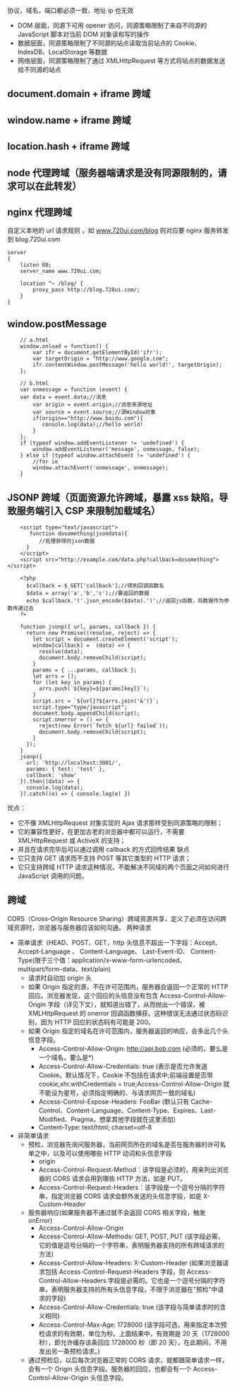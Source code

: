 协议，域名，端口都必须一致，地址 ip 也无效

- DOM 层面，同源下可用 opener 访问，同源策略限制了来自不同源的 JavaScript 脚本对当前 DOM 对象读和写的操作
- 数据层面，同源策略限制了不同源的站点读取当前站点的 Cookie、IndexDB、LocalStorage 等数据
- 网络层面，同源策略限制了通过 XMLHttpRequest 等方式将站点的数据发送给不同源的站点

## document.domain + iframe 跨域

## window.name + iframe 跨域

## location.hash + iframe 跨域

## node 代理跨域（服务器端请求是没有同源限制的，请求可以在此转发）

## nginx 代理跨域

自定义本地的 url 请求规则 ，如 www.720ui.com/blog 则对应要 nginx 服务转发到 blog.720ui.com

```
server
{
    listen 80;
    server_name www.720ui.com;

    location ^~ /blog/ {
        proxy_pass http://blog.720ui.com/;
    }
}
```

## window.postMessage

```
    // a.html
    window.onload = function() {
        var ifr = document.getElementById('ifr');
        var targetOrigin = "http://www.google.com";
        ifr.contentWindow.postMessage('hello world!', targetOrigin);
    };

    // b.html
    var onmessage = function (event) {
    var data = event.data;//消息
        var origin = event.origin;//消息来源地址
        var source = event.source;//源Window对象
        if(origin=="http://www.baidu.com"){
           console.log(data);//hello world!
        }
    };
    if (typeof window.addEventListener != 'undefined') {
        window.addEventListener('message', onmessage, false);
    } else if (typeof window.attachEvent != 'undefined') {
        //for ie
        window.attachEvent('onmessage', onmessage);
    }
```

## JSONP 跨域（页面资源允许跨域，暴露 xss 缺陷，导致服务端引入 CSP 来限制加载域名）

```
    <script type="text/javascript">
       function dosomething(jsondata){
          //处理获得的json数据
      }
    </script>
    <script src="http://example.com/data.php?callback=dosomething"></script>

    <?php
      $callback = $_GET['callback'];//得到回调函数名
      $data = array('a','b','c');//要返回的数据
      echo $callback.'('.json_encode($data).')';//返回js函数，将数据作为参数传递过去
    ?>
```

```
    function jsonp({ url, params, callback }) {
      return new Promise((resolve, reject) => {
        let script = document.createElement('script');
        window[callback] =  (data) => {
          resolve(data);
          document.body.removeChild(script);
        }
        params = { ...params, callback };
        let arrs = [];
        for (let key in params) {
          arrs.push(`${key}=${params[key]}`);
        }
        script.src = `${url}?${arrs.join('&')}`;
        script.type="type/javascript";
        document.body.appendChild(script);
        script.onerror = () => {
          reject(new Error(`fetch ${url} failed`));
          document.body.removeChild(script);
        }
      });
    }
    jsonp({
      url: 'http://localhost:3001/',
      params: { test: 'test' },
      callback: 'show'
    }).then((data) => {
      console.log(data);
    }).catch((e) => { console.log(e) })
```

优点：

- 它不像 XMLHttpRequest 对象实现的 Ajax 请求那样受到同源策略的限制；
- 它的兼容性更好，在更加古老的浏览器中都可以运行，不需要 XMLHttpRequest 或 ActiveX 的支持；
- 并且在请求完毕后可以通过调用 callback 的方式回传结果
  缺点
- 它只支持 GET 请求而不支持 POST 等其它类型的 HTTP 请求；
- 它只支持跨域 HTTP 请求这种情况，不能解决不同域的两个页面之间如何进行 JavaScript 调用的问题。

## 跨域

CORS（Cross-Origin Resource Sharing）跨域资源共享，定义了必须在访问跨域资源时，浏览器与服务器应该如何沟通。
两种请求

- 简单请求（HEAD、POST、GET，http 头信息不超出一下字段：Accept、Accept-Language 、 Content-Language、 Last-Event-ID、 Content-Type(限于三个值：application/x-www-form-urlencoded、multipart/form-data、text/plain)
  - 请求时自动加 origin 头
  - 如果 Origin 指定的源，不在许可范围内，服务器会返回一个正常的 HTTP 回应。浏览器发现，这个回应的头信息没有包含 Access-Control-Allow-Origin 字段（详见下文），就知道出错了，从而抛出一个错误，被 XMLHttpRequest 的 onerror 回调函数捕获。这种错误无法通过状态码识别，因为 HTTP 回应的状态码有可能是 200。
  - 如果 Origin 指定的域名在许可范围内，服务器返回的响应，会多出几个头信息字段。
    - Access-Control-Allow-Origin: http://api.bob.com (必须的，要么是一个域名，要么是\*)
    - Access-Control-Allow-Credentials: true (表示是否允许发送 Cookie。默认情况下，Cookie 不包括在请求中;前端设置是否带 cookie,xhr.withCredentials = true;Access-Control-Allow-Origin 就不能设为星号，必须指定明确的、与请求网页一致的域名)
    - Access-Control-Expose-Headers: FooBar (默认只有 Cache-Control、Content-Language、Content-Type、Expires、Last-Modified、Pragma，想拿其他字段就在这里添加)
    - Content-Type: text/html; charset=utf-8
- 非简单请求
  - 预检，浏览器先询问服务器，当前网页所在的域名是否在服务器的许可名单之中，以及可以使用哪些 HTTP 动词和头信息字段
    - origin
    - Access-Control-Request-Method：该字段是必须的，用来列出浏览器的 CORS 请求会用到哪些 HTTP 方法，如是 PUT。
    - Access-Control-Request-Headers：该字段是一个逗号分隔的字符串，指定浏览器 CORS 请求会额外发送的头信息字段，如是 X-Custom-Header
  - 服务器响应(如果服务器不通过就不会返回 CORS 相关字段，触发 onError)
    - Access-Control-Allow-Origin
    - Access-Control-Allow-Methods: GET, POST, PUT (该字段必需，它的值是逗号分隔的一个字符串，表明服务器支持的所有跨域请求的方法)
    - Access-Control-Allow-Headers: X-Custom-Header (如果浏览器请求包括 Access-Control-Request-Headers 字段，则 Access-Control-Allow-Headers 字段是必需的。它也是一个逗号分隔的字符串，表明服务器支持的所有头信息字段，不限于浏览器在"预检"中请求的字段)
    - Access-Control-Allow-Credentials: true (该字段与简单请求时的含义相同)
    - Access-Control-Max-Age: 1728000 (该字段可选，用来指定本次预检请求的有效期，单位为秒。上面结果中，有效期是 20 天（1728000 秒），即允许缓存该条回应 1728000 秒（即 20 天），在此期间，不用发出另一条预检请求。)
  - 通过预检后，以后每次浏览器正常的 CORS 请求，就都跟简单请求一样，会有一个 Origin 头信息字段。服务器的回应，也都会有一个 Access-Control-Allow-Origin 头信息字段。
